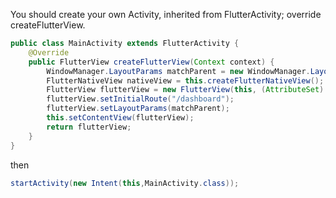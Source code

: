 
You should create your own Activity, inherited from FlutterActivity; override createFlutterView.
```Java
public class MainActivity extends FlutterActivity {
    @Override
    public FlutterView createFlutterView(Context context) {
        WindowManager.LayoutParams matchParent = new WindowManager.LayoutParams(-1, -1);
        FlutterNativeView nativeView = this.createFlutterNativeView();
        FlutterView flutterView = new FlutterView(this, (AttributeSet) null, nativeView);
        flutterView.setInitialRoute("/dashboard");
        flutterView.setLayoutParams(matchParent);
        this.setContentView(flutterView);
        return flutterView;
    }
}

```
then
```Java
startActivity(new Intent(this,MainActivity.class));
```
